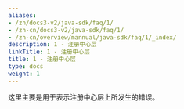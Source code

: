 ```yaml
---
aliases:
- /zh/docs3-v2/java-sdk/faq/1/
- /zh-cn/docs3-v2/java-sdk/faq/1/
- /zh-cn/overview/mannual/java-sdk/faq/1/_index/
description: 1 - 注册中心层
linkTitle: 1 - 注册中心层
title: 1 - 注册中心层
type: docs
weight: 1
---
```







这里主要是用于表示注册中心层上所发生的错误。
